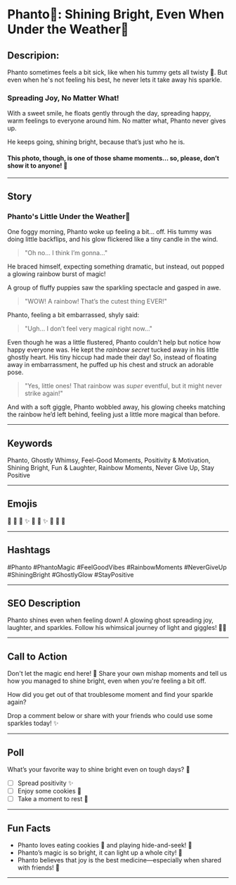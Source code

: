 
# **Phanto👻:** Shining Bright, Even When Under the Weather🌈


## Descripion:

Phanto sometimes feels a bit sick, like when his tummy gets all twisty 🌈. But even when he's not feeling his best, he never lets it take away his sparkle.

### **Spreading Joy, No Matter What!**
With a sweet smile, he floats gently through the day, spreading happy, warm feelings to everyone around him. No matter what, Phanto never gives up.

He keeps going, shining bright, because that’s just who he is.

#### **This photo, though, is one of those shame moments... so, please, don’t show it to anyone! 🤭**


---

## Story

### Phanto's Little Under the Weather🌈

One foggy morning, Phanto woke up feeling a bit... off. His tummy was doing little backflips, and his glow flickered like a tiny candle in the wind.

> "Oh no... I think I’m gonna..."

He braced himself, expecting something dramatic, but instead, out popped a glowing rainbow burst of magic!

A group of fluffy puppies saw the sparkling spectacle and gasped in awe.

> "WOW! A rainbow! That’s the cutest thing EVER!"

Phanto, feeling a bit embarrassed, shyly said:

> "Ugh... I don’t feel very magical right now..."

Even though he was a little flustered, Phanto couldn't help but notice how happy everyone was. He kept the *rainbow secret* tucked away in his little ghostly heart. His tiny hiccup had made their day! So, instead of floating away in embarrassment, he puffed up his chest and struck an adorable pose.

> "Yes, little ones! That rainbow was *super* eventful, but it might never strike again!"

And with a soft giggle, Phanto wobbled away, his glowing cheeks matching the rainbow he’d left behind, feeling just a little more magical than before.


---
## Keywords

Phanto, Ghostly Whimsy, Feel-Good Moments, Positivity & Motivation, Shining Bright, Fun & Laughter, Rainbow Moments, Never Give Up, Stay Positive

---
## Emojis

🤮 👻 🌈 ✨ 💫 🤭 ✨ 🌈 🎉 💖

---
## Hashtags
#Phanto #PhantoMagic #FeelGoodVibes #RainbowMoments #NeverGiveUp #ShiningBright #GhostlyGlow #StayPositive

---

## SEO Description
Phanto shines even when feeling down! A glowing ghost spreading joy, laughter, and sparkles. Follow his whimsical journey of light and giggles! 👻✨

---
## Call to Action

Don't let the magic end here! 🌟
Share your own mishap moments and tell us how you managed to shine bright, even when you're feeling a bit off.

How did you get out of that troublesome moment and find your sparkle again?

Drop a comment below or share with your friends who could use some sparkles today! ✨

---

## Poll

What’s your favorite way to shine bright even on tough days? 💭

- [ ] Spread positivity ✨
- [ ] Enjoy some cookies 🍪
- [ ] Take a moment to rest 🛌

---

## Fun Facts

- Phanto loves eating cookies 🍪 and playing hide-and-seek! 👀
- Phanto’s magic is so bright, it can light up a whole city! 🌆
- Phanto believes that joy is the best medicine—especially when shared with friends! 💖

---
